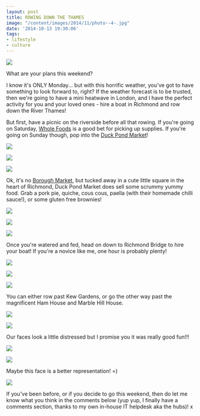 ```yaml
---
layout: post
title: ROWING DOWN THE THAMES
image: "/content/images/2014/11/photo--4-.jpg"
date: '2014-10-13 19:30:06'
tags:
- lifestyle
- culture
---
```


![](/content/images/2014/10/photo--4--2.jpg)

What are your plans this weekend? 

I know it's ONLY Monday... but with this horrific weather, you've got to have something to look forward to, right? If the weather forecast is to be trusted, then we're going to have a mini heatwave in London, and I have the perfect activity for you and your loved ones - hire a boat in Richmond and row down the River Thames!

But first, have a picnic on the riverside before all that rowing. If you're going on Saturday, <a href="http://www.wholefoodsmarket.com/" target="_blank">Whole Foods</a> is a good bet for picking up supplies. If you're going on Sunday though, pop into the <a href="http://www.duckpondmarket.com/#richmond" target="_blank">Duck Pond Market</a>!

![](/content/images/2014/10/_MG_3637.JPG)

![](/content/images/2014/10/food1-1.png)

![](/content/images/2014/10/_MG_3630.JPG)

Ok, it's no <a href="http://www.lingyeungb.com/borough-market-food-heaven/" target="_blank">Borough Market</a>, but tucked away in a cute little square in the heart of Richmond, Duck Pond Market does sell some scrummy yummy food. Grab a pork pie, quiche, cous cous, paella (with their homemade chilli sauce!), or some gluten free brownies!

![](/content/images/2014/10/_MG_3631.JPG)

![](/content/images/2014/10/_MG_3636.JPG)

![](/content/images/2014/10/photo--6-.jpg)

Once you're watered and fed, head on down to Richmond Bridge to hire your boat! If you're a novice like me, one hour is probably plenty!

![](/content/images/2014/10/_MG_3639.JPG)

![](/content/images/2014/10/boat.png)

![](/content/images/2014/10/_MG_3645-1.JPG)

You can either row past Kew Gardens, or go the other way past the magnificent Ham House and Marble Hill House.

![](/content/images/2014/10/_MG_3656.JPG)

![](/content/images/2014/10/_MG_3686.JPG)

Our faces look a little distressed but I promise you it was really good fun!!!

![](/content/images/2014/10/_MG_3660.JPG)

![](/content/images/2014/10/_MG_3688.JPG)

Maybe this face is a better representation! =)

![](/content/images/2014/10/photo--5-.jpg)

If you've been before, or if you decide to go this weekend, then do let me know what you think in the comments below (yup yup, I finally have a comments section, thanks to my own in-house IT helpdesk aka the hubs)! x




